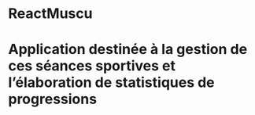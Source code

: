 # ReactMuscu
# Application destinée à la gestion de ces séances sportives et l’élaboration de statistiques de progressions
